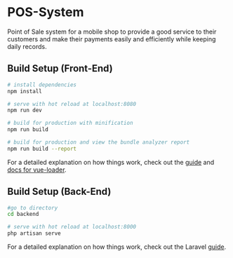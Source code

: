 # POS-System

Point of Sale system for a mobile shop to provide a good service to their customers and make their payments easily and efficiently while keeping daily records. 

## Build Setup (Front-End)

``` bash
# install dependencies
npm install

# serve with hot reload at localhost:8080
npm run dev

# build for production with minification
npm run build

# build for production and view the bundle analyzer report
npm run build --report
```

For a detailed explanation on how things work, check out the [guide](http://vuejs-templates.github.io/webpack/) and [docs for vue-loader](http://vuejs.github.io/vue-loader).

## Build Setup (Back-End)
``` bash
#go to directory
cd backend

# serve with hot reload at localhost:8000
php artisan serve
```

For a detailed explanation on how things work, check out the Laravel [guide](https://laravel.com/docs/7.x).
